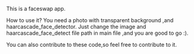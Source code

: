 This is a faceswap app.

How to use it?
You need a photo with transparent background ,and haarcascade_face_detector.
Just change the image and haarcascade_face_detect file path in main file ,and you are good to go :).

You can also contribute to these code,so feel free to contribute to it.
